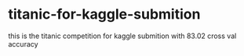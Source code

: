 # titanic-for-kaggle-submition
this is the titanic competition for kaggle submition with 83.02 cross val accuracy
